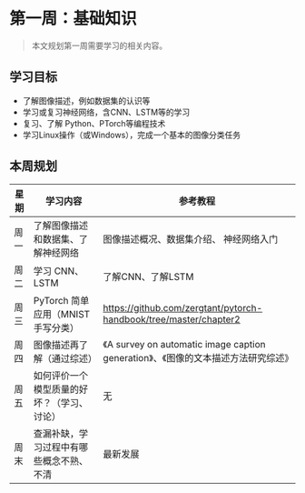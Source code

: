 # 第一周：基础知识

> 本文规划第一周需要学习的相关内容。



## 学习目标

* 了解图像描述，例如数据集的认识等
* 学习或复习神经网络，含CNN、LSTM等的学习
* 复习、了解 Python、PTorch等编程技术
* 学习Linux操作（或Windows），完成一个基本的图像分类任务



## 本周规划

| 星期 | 学习内容                                   | 参考教程                                                     |
| ---- | ------------------------------------------ | ------------------------------------------------------------ |
| 周一 | 了解图像描述和数据集、了解神经网络         | 图像描述概况、数据集介绍、 神经网络入门                      |
| 周二 | 学习 CNN、 LSTM                            | 了解CNN、了解LSTM                                            |
| 周三 | PyTorch 简单应用（MNIST 手写分类）         | https://github.com/zergtant/pytorch-handbook/tree/master/chapter2 |
| 周四 | 图像描述再了解（通过综述）                 | 《A survey on automatic image caption generation》、《图像的文本描述方法研究综述》 |
| 周五 | 如何评价一个模型质量的好坏？（学习、讨论） | 无                                                           |
| 周末 | 查漏补缺，学习过程中有哪些概念不熟、不清   | 最新发展                                                     |

